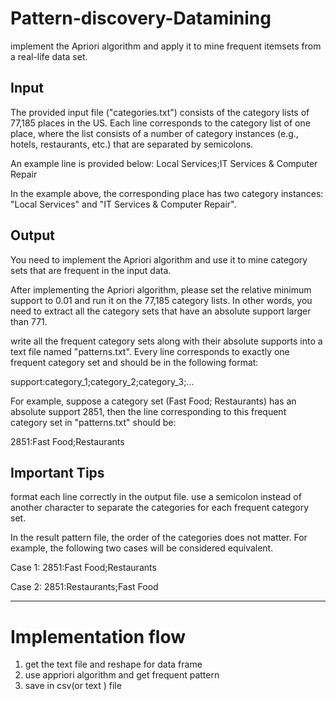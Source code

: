 # Pattern-discovery-Datamining

implement the Apriori algorithm and apply it to mine frequent itemsets from a real-life data set.

## Input
The provided input file ("categories.txt") consists of the category lists of 77,185 places in the US. 
Each line corresponds to the category list of one place, where the list consists of a number of category instances (e.g., hotels, restaurants, etc.) that are separated by semicolons.

An example line is provided below:
 Local Services;IT Services & Computer Repair

In the example above, the corresponding place has two category instances: "Local Services" and "IT Services & Computer Repair".


## Output
You need to implement the Apriori algorithm and use it to mine category sets that are frequent in the input data.

After implementing the Apriori algorithm, please set the relative minimum support to 0.01 and run it on the 77,185 category lists.
In other words, you need to extract all the category sets that have an absolute support larger than 771.


write all the frequent category sets along with their absolute supports into a text file named "patterns.txt".
Every line corresponds to exactly one frequent category set and should be in the following format:

support:category_1;category_2;category_3;...

For example, suppose a category set (Fast Food; Restaurants) has an absolute support 2851, then the line corresponding to this frequent category set in "patterns.txt" should be:

2851:Fast Food;Restaurants


## Important Tips
format each line correctly in the output file. 
use a semicolon instead of another character to separate the categories for each frequent category set.

In the result pattern file, the order of the categories does not matter.
For example, the following two cases will be considered equivalent.

 Case 1:
 2851:Fast Food;Restaurants

 Case 2:
 2851:Restaurants;Fast Food

---------------------
# Implementation flow 

 1. get the text file and reshape for data frame 
 2. use appriori algorithm and get frequent pattern
 3. save in csv(or text ) file 
